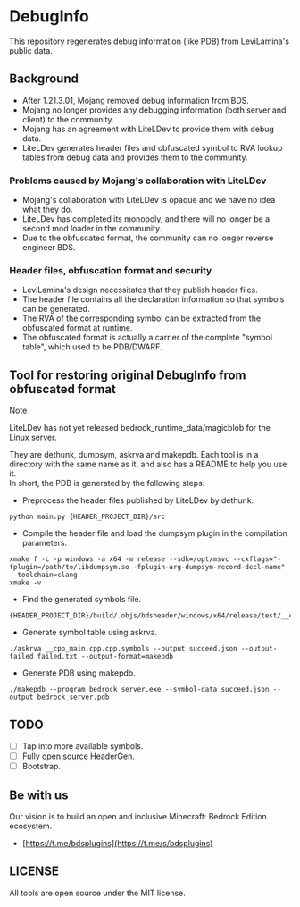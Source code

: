 # DebugInfo

This repository regenerates debug information (like PDB) from LeviLamina's public data.

## Background

- After 1.21.3.01, Mojang removed debug information from BDS.
- Mojang no longer provides any debugging information (both server and client) to the community.
- Mojang has an agreement with LiteLDev to provide them with debug data.
- LiteLDev generates header files and obfuscated symbol to RVA lookup tables from debug data and provides them to the community.

### Problems caused by Mojang's collaboration with LiteLDev

- Mojang's collaboration with LiteLDev is opaque and we have no idea what they do.
- LiteLDev has completed its monopoly, and there will no longer be a second mod loader in the community.
- Due to the obfuscated format, the community can no longer reverse engineer BDS.

### Header files, obfuscation format and security

- LeviLamina's design necessitates that they publish header files.
- The header file contains all the declaration information so that symbols can be generated.
- The RVA of the corresponding symbol can be extracted from the obfuscated format at runtime.
- The obfuscated format is actually a carrier of the complete "symbol table", which used to be PDB/DWARF.

## Tool for restoring original DebugInfo from obfuscated format

> [!NOTE]
> LiteLDev has not yet released bedrock_runtime_data/magicblob for the Linux server.

They are dethunk, dumpsym, askrva and makepdb. Each tool is in a directory with the same name as it, and also has a README to help you use it.  
In short, the PDB is generated by the following steps:

- Preprocess the header files published by LiteLDev by dethunk.

```
python main.py {HEADER_PROJECT_DIR}/src
```

- Compile the header file and load the dumpsym plugin in the compilation parameters.

```
xmake f -c -p windows -a x64 -m release --sdk=/opt/msvc --cxflags="-fplugin=/path/to/libdumpsym.so -fplugin-arg-dumpsym-record-decl-name" --toolchain=clang
xmake -v
```

- Find the generated symbols file.

```
{HEADER_PROJECT_DIR}/build/.objs/bdsheader/windows/x64/release/test/__cpp_main.cpp.cpp.symbols
```

- Generate symbol table using askrva.

```
./askrva __cpp_main.cpp.cpp.symbols --output succeed.json --output-failed failed.txt --output-format=makepdb
```

- Generate PDB using makepdb.

```
./makepdb --program bedrock_server.exe --symbol-data succeed.json --output bedrock_server.pdb
```

## TODO

- [ ] Tap into more available symbols.
- [ ] Fully open source HeaderGen.
- [ ] Bootstrap.

## Be with us

Our vision is to build an open and inclusive Minecraft: Bedrock Edition ecosystem.

- [https://t.me/bdsplugins](https://t.me/s/bdsplugins)

## LICENSE

All tools are open source under the MIT license.
